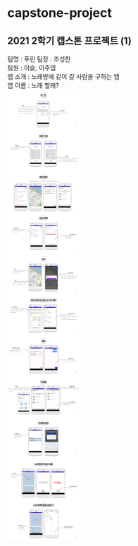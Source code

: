 # capstone-project
## 2021 2학기 캡스톤 프로젝트 (1)   
팀명 : 푸린
팀장 : 조성찬   
팀원 : 이슬, 이주엽   
앱 소개 : 노래방에 같이 갈 사람을 구하는 앱   
앱 이름 : 노래 할래?   
![캡스톤 프로젝트 설명 이미지](./img/introduction.jpeg)
